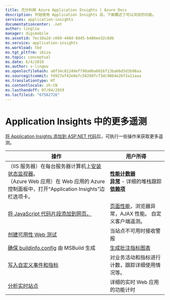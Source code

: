 ```yaml
---
title: 充分利用 Azure Application Insights | Azure Docs
description: 开始使用 Application Insights 后，下面概述了可以浏览的功能。
services: application-insights
documentationcenter: .net
author: lingliw
manager: digimobile
ms.assetid: 7ec10a2d-c669-448d-8d45-b486ee32c8db
ms.service: application-insights
ms.workload: tbd
ms.tgt_pltfrm: ibiza
ms.topic: conceptual
ms.date: 6/4/2019
ms.author: v-lingwu
ms.openlocfilehash: a8f34c01249ef790a00a6016f13ba66d5d3b98aa
ms.sourcegitcommit: fd927ef42e8e7c5829d7c73dc9864e26f2a11aaa
ms.translationtype: HT
ms.contentlocale: zh-CN
ms.lasthandoff: 07/04/2019
ms.locfileid: "67562726"
---
```

# <a name="more-telemetry-from-application-insights"></a>Application Insights 中的更多遥测
[将 Application Insights 添加到 ASP.NET 代码](../../azure-monitor/app/asp-net.md)后，可执行一些操作来获取更多遥测。 

| 操作 | 用户所得|
|---|---|
|（IIS 服务器）在每台服务器计算机上[安装状态监视器](https://go.microsoft.com/fwlink/?LinkId=506648)。<br/>（Azure Web 应用）在 Web 应用的 Azure 控制面板中，打开“Application Insights”边栏选项卡。| [**性能计数器**](../../azure-monitor/app/performance-counters.md)<br/>[**异常**](asp-net-exceptions.md) - 详细的堆栈跟踪<br/>[**依赖项**](../../azure-monitor/app/asp-net-dependencies.md)|
|[将 JavaScript 代码片段添加到网页。](../../azure-monitor/app/javascript.md)|[页面性能](../../azure-monitor/app/usage-overview.md)，浏览器异常，AJAX 性能。 自定义客户端遥测。|
|[创建可用性 Web 测试](../../azure-monitor/app/monitor-web-app-availability.md)|当站点不可用时接收警报|
|[确保 buildinfo.config](https://msdn.microsoft.com/library/dn449058.aspx) 由 MSBuild 生成|[生成批注指标图表](/azure-monitor/app/annotations)
|[写入自定义事件和指标](../../azure-monitor/app/api-custom-events-metrics.md)|对业务活动和指标进行计数，跟踪详细使用情况等。|
|[分析实时站点](https://aka.ms/AIProfilerPreview)|详细的实时 Web 应用的功能计时|










